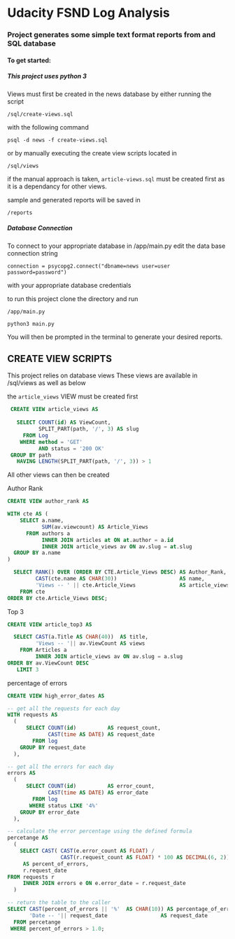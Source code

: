 # Udacity FSND Log Analysis

### Project generates some simple text format reports from and SQL database

#### To get started:

##### This project uses python 3

Views must first be created in the news database by either running the script

`/sql/create-views.sql`

with the following command 

`psql -d news -f create-views.sql`


or by manually executing the create view scripts located in 

`/sql/views`

if the manual approach is taken, `article-views.sql` must be created first as it is a dependancy
for other views. 

sample and generated reports will be saved in

`/reports`

##### Database Connection
To connect to your appropriate database in /app/main.py edit the data base connection string

`connection = psycopg2.connect("dbname=news user=user password=password")`

with your appropriate database credentials

to run this project clone the directory and run

`/app/main.py`

`python3 main.py`

You will then be prompted in the terminal to generate your desired reports. 

## CREATE VIEW SCRIPTS
This project relies on database views These views are available in /sql/views as well as below

the `article_views` VIEW must be created first
``` sql
 CREATE VIEW article_views AS
 
   SELECT COUNT(id) AS ViewCount,
          SPLIT_PART(path, '/', 3) AS slug  
     FROM Log
    WHERE method = 'GET'
          AND status = '200 OK'
 GROUP BY path
   HAVING LENGTH(SPLIT_PART(path, '/', 3)) > 1
```
All other views can then be created

Author Rank
``` sql
CREATE VIEW author_rank AS

WITH cte AS (
    SELECT a.name,
           SUM(av.viewcount) AS Article_Views
      FROM authors a
           INNER JOIN articles at ON at.author = a.id
           INNER JOIN article_views av ON av.slug = at.slug
  GROUP BY a.name
)

  SELECT RANK() OVER (ORDER BY CTE.Article_Views DESC) AS Author_Rank,
         CAST(cte.name AS CHAR(30))                    AS name,
         'Views -- ' || cte.Article_Views              AS article_views
    FROM cte
ORDER BY cte.Article_Views DESC;
```

Top 3
``` sql
CREATE VIEW article_top3 AS

  SELECT CAST(a.Title AS CHAR(40))  AS title,
         'Views -- '|| av.ViewCount AS views
    FROM Articles a
         INNER JOIN article_views av ON av.slug = a.slug
ORDER BY av.ViewCount DESC
   LIMIT 3

```

percentage of errors
``` sql
CREATE VIEW high_error_dates AS

-- get all the requests for each day
WITH requests AS
  (
      SELECT COUNT(id)          AS request_count,
             CAST(time AS DATE) AS request_date
        FROM log
    GROUP BY request_date
  ),

-- get all the errors for each day
errors AS
  (
      SELECT COUNT(id)          AS error_count,
             CAST(time AS DATE) AS error_date
        FROM log
       WHERE status LIKE '4%'
    GROUP BY error_date
  ),

-- calculate the error percentage using the defined formula
percetange AS
  (
    SELECT CAST( CAST(e.error_count AS FLOAT) /
                 CAST(r.request_count AS FLOAT) * 100 AS DECIMAL(6, 2))  -- float / decimal will preserve decimal places
     AS percent_of_errors,
     r.request_date
FROM requests r
     INNER JOIN errors e ON e.error_date = r.request_date
  )

-- return the table to the caller
SELECT CAST(percent_of_errors || '%'  AS CHAR(10)) AS percentage_of_errors,
       'Date -- '|| request_date                 AS request_date
  FROM percetange
 WHERE percent_of_errors > 1.0;
```